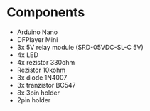 # Components
* Arduino Nano
* DFPlayer Mini
* 3x 5V relay module (SRD-05VDC-SL-C 5V)
* 4x LED
* 4x rezistor 330ohm
* Rezistor 10kohm
* 3x diode 1N4007
* 3x tranzistor BC547
* 8x 3pin holder
* 2pin holder